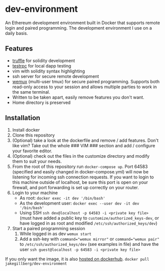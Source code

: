 # dev-environment
An Ethereum development environment built in Docker that supports remote login and paired programming. The development environment I use on a daily basis.

## Features
* [truffle](http://truffleframework.com/docs/) for solidity development
* [testrpc](https://github.com/ethereumjs/testrpc) for local dapp testing
* vim with solidity syntax highlighting
* ssh server for secure remote development
* [wemux](https://github.com/zolrath/wemux) (multi-user tmux) for secure paired programming. Supports both read-only access to your session and allows multiple parties to work in the same terminal.
* Written to be taken apart, easily remove features you don't want.
* Home directory is preserved

## Installation
1. Install docker
2. Clone this repository
3. (Optional) take a look at the dockerfile and remove / add features. Don't like vim? Take out the whole ### VIM ### section and add / configure your favorite editor.
3. (Optional) check out the files in the customize directory and modify them to suit your needs.
4. From the root of this repository run `docker-compose up`. Port 64583 (specified and easily changed in docker-compose.yml) will now be listening for incoming ssh connection requests. If you want to login to this machine outside of localhost, be sure this port is open on your firewall, and port forwarding is set up correctly on your router.
5. Login to your machine
    - As root: `docker exec -it dev '/bin/bash'`
    - As the development user: `docker exec --user dev -it dev '/bin/bash'`
    - Using SSH `ssh dev@localhost -p 64583 -i <private key file>` (must have added a public key to `customize/authorized_keys-dev`, or have logged in as root and modified `/etc/ssh/authorized_keys/dev`)
6. Start a paired programming session
    1. While logged in as dev `wemux start`
    2. Add a ssh-key with `command="wemux mirror"` or `command="wemux pair"` to `/etc/ssh/authorized_keys/dev` (see examples in file) and have the user `ssh guest@localhost -p 64583 -i <private key file>`

If you only want the image, it is also [hosted on dockerhub](https://hub.docker.com/r/jakegillberg/dev-environment/). `docker pull jakegillberg/dev-environment`
